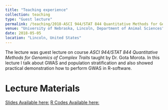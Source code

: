 ```yaml
---
title: "Teaching experience"
collection: teaching
type: "Guest lecture"
permalink: /teaching/2018-ASCI 944/STAT 844 Quantitative Methods for Genomics of Complex Traits 
venue: "University of Nebraska, Lincoln, Department of Animal Sciences"
date: 2018-05-05
location: "Lincoln, United States"
---
```


The lecture was guest lecture on course *ASCI 944/STAT 844 Quantitative Methods for Genomics of Complex Traits*  taught by Dr. Gota Morota. In this lecture I talk about GWAS and population stratification and also showed practical demonstration how to perform GWAS in R-software.

Lecture Materials
======

<a href='http://whussain2.github.io/Materials/Teaching/GWAS_GL.pdf'>Slides Available here:</a>
<a href='http://whussain2.github.io/Materials/Teaching/GWAS_R.html'>R Codes Available here:</a>

